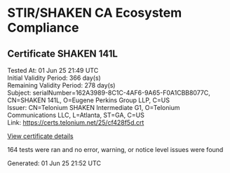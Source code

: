 # STIR/SHAKEN CA Ecosystem Compliance

## Certificate SHAKEN 141L

Tested At: 01 Jun 25 21:49 UTC\
Initial Validity Period: 366 day(s)\
Remaining Validity Period: 278 day(s)\
Subject: serialNumber=162A3989-8C1C-4AF6-9A65-F0A1CBB8077C, CN=SHAKEN 141L, O=Eugene Perkins Group LLP, C=US\
Issuer: CN=Telonium SHAKEN Intermediate G1, O=Telonium Communications LLC, L=Atlanta, ST=GA, C=US\
Link: https://certs.telonium.net/25/cf428f5d.crt

[View certificate details](https://x509.io/?cert=MIIDLzCCAtSgAwIBAgIRAJGveFyjpIGCEVRTSWiAyGgwCgYIKoZIzj0EAwIwfDELMAkGA1UEBhMCVVMxCzAJBgNVBAgMAkdBMRAwDgYDVQQHDAdBdGxhbnRhMSQwIgYDVQQKDBtUZWxvbml1bSBDb21tdW5pY2F0aW9ucyBMTEMxKDAmBgNVBAMMH1RlbG9uaXVtIFNIQUtFTiBJbnRlcm1lZGlhdGUgRzEwHhcNMjUwMzA2MTQyOTM3WhcNMjYwMzA2MTQzMDM3WjB1MQswCQYDVQQGEwJVUzEhMB8GA1UEChMYRXVnZW5lIFBlcmtpbnMgR3JvdXAgTExQMRQwEgYDVQQDEwtTSEFLRU4gMTQxTDEtMCsGA1UEBRMkMTYyQTM5ODktOEMxQy00QUY2LTlBNjUtRjBBMUNCQjgwNzdDMFkwEwYHKoZIzj0CAQYIKoZIzj0DAQcDQgAEpaNRr%2F%2BHHKMvo1a%2BepZjDLTVYhaVnJrztAIHGDtZ0lpllCDUga4UaHn1f%2FbSjJmgSIgl3%2FZnU2ybeCd23eZ85KOCATwwggE4MA4GA1UdDwEB%2FwQEAwIHgDAMBgNVHRMBAf8EAjAAMB0GA1UdDgQWBBQ52WyyOe8qkJhyChmC3ad78OwduDAfBgNVHSMEGDAWgBSqJLv%2FFHVAeS2Hb%2BgNQXfKu82IsDAXBgNVHSAEEDAOMAwGCmCGSAGG%2FwkBAQQwgaYGA1UdHwSBnjCBmzCBmKA6oDiGNmh0dHBzOi8vYXV0aGVudGljYXRlLWFwaS5pY29uZWN0aXYuY29tL2Rvd25sb2FkL3YxL2NybKJapFgwVjEUMBIGA1UEBxMLQnJpZGdld2F0ZXIxCzAJBgNVBAgTAk5KMRMwEQYDVQQDEwpTVEktUEEgQ1JMMQswCQYDVQQGEwJVUzEPMA0GA1UEChMGU1RJLVBBMBYGCCsGAQUFBwEaBAowCKAGFgQxNDFMMAoGCCqGSM49BAMCA0kAMEYCIQDx46r4WChS6S8VlxnyhAhKnEJNP0GVe0K4CgrD0u3WlAIhAOBwCPdZq%2FrypSad3CNXKSEMBkFoQfUi1AL0SfLpSkZZ)

164 tests were ran and no error, warning, or notice level issues were found


Generated: 01 Jun 25 21:52 UTC